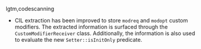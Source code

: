 lgtm,codescanning
* CIL extraction has been improved to store `modreq` and `modopt` custom modifiers.
The extracted information is surfaced through the `CustomModifierReceiver` class. Additionally,
the information is also used to evaluate the new `Setter::isInitOnly` predicate.